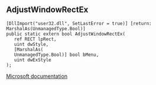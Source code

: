 ## AdjustWindowRectEx

```
[DllImport("user32.dll", SetLastError = true)] [return: MarshalAs(UnmanagedType.Bool)]
public static extern bool AdjustWindowRectEx(
   ref RECT lpRect,
   uint dwStyle,
   [MarshalAs(
   UnmanagedType.Bool)] bool bMenu,
   uint dwExStyle
);
```

[Microsoft documentation](https://docs.microsoft.com/en-us/windows/win32/api/winuser/nf-winuser-adjustwindowrectex)
